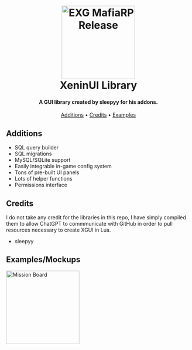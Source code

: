 


<h1 align="center">
  <br>
  <a href="http://www.amitmerchant.com/electron-markdownify"><img src="https://i.imgur.com/j54AuKq.png" alt="EXG MafiaRP Release" width="200"></a>
  <br>
  XeninUI Library
  <br>
</h1>

<h4 align="center">A GUI library created by sleepyy for his addons.</h4>


<p align="center">
  <a href="#features">Additions</a> •
  <a href="#credits">Credits</a> •
  <a href="#additions">Examples</a>
</p>



## Additions

- SQL query builder
- SQL migrations
- MySQL/SQLite support
- Easily integrable in-game config system
- Tons of pre-built UI panels
- Lots of helper functions
- Permissions interface




## Credits

I do not take any credit for the libraries in this repo, I have simply compiled them to allow ChatGPT to commmunicate with GitHub in order to pull resources necessary to create XGUI in Lua.

- sleepyy


## Examples/Mockups

<a href="http://www.amitmerchant.com/electron-markdownify"><img src="https://media.gmodstore.com/_/script_media/868337152a16b5796b206143d2907ab2.png" alt="Mission Board" width="200"></a>




